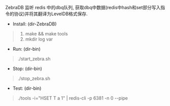 ZebraDB 监听 redis 中的dbq队列, 获取dbq中数据(redis中hash和set部分写入指令的协议)并将其翻译为LevelDB格式保存.

* Install: (dir-ZebraDB)
>1. make && make tools
>2. mkdir log var
* Run: (dir-bin)
>./start_zebra.sh
* Stop: (dir-bin)
>./stop_zebra.sh
* Test: (dir-bin)
>./tools -i="HSET T a 1" | redis-cli -p 6381 -n 0 --pipe